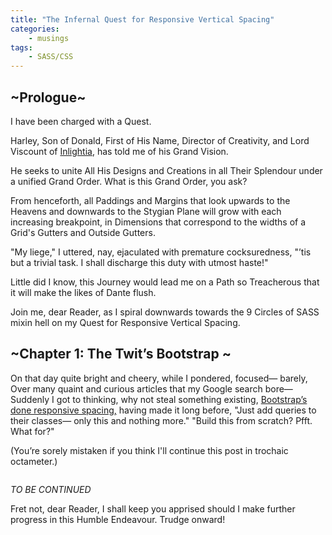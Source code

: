 ```yaml
---
title: "The Infernal Quest for Responsive Vertical Spacing"
categories:
    - musings
tags:
    - SASS/CSS
---
```

## ~Prologue~
I have been charged with a Quest.

Harley, Son of Donald, First of His Name, Director of Creativity, and Lord Viscount of [Inlightia][inlight], has told me of his
Grand Vision.

He seeks to unite All His Designs and Creations in all Their Splendour under a unified Grand Order.
What is this Grand Order, you ask?

From henceforth, all Paddings and Margins that look upwards to the Heavens and downwards to the Stygian Plane will grow
with each increasing breakpoint, in Dimensions that correspond to the widths of a Grid's Gutters and Outside Gutters.

"My liege," I uttered, nay, ejaculated with premature cocksuredness, "’tis but a trivial task. I shall discharge this
duty with utmost haste!"

Little did I know, this Journey would lead me on a Path so Treacherous that it will make the likes of Dante flush.

Join me, dear Reader, as I spiral downwards towards the 9 Circles of SASS mixin hell on my Quest for Responsive Vertical Spacing.

## ~Chapter 1: The Twit’s Bootstrap ~
On that day quite bright and cheery, while I pondered, focused— barely,
Over many quaint and curious articles that my Google search bore—
  Suddenly I got to thinking, why not steal something existing,
[Bootstrap’s done responsive spacing,][bootstrap spacing] having made it long before,
"Just add queries to their classes— only this and nothing more."
  "Build this from scratch? Pfft. What for?"

(You’re sorely mistaken if you think I'll continue this post in trochaic octameter.)

```scss

```

*TO BE CONTINUED*

Fret not, dear Reader, I shall keep you apprised should I make further progress in this Humble Endeavour.
Trudge onward!

[inlight]: http://inlight.com.au/
[bootstrap spacing]: https://v4-alpha.getbootstrap.com/utilities/spacing/
